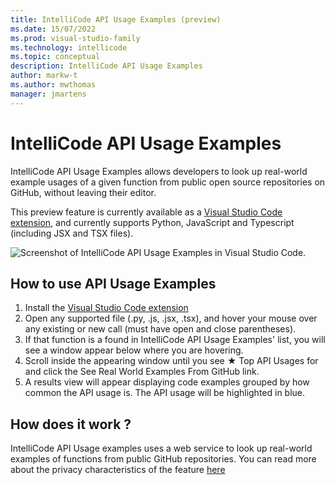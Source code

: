 ```yaml
---
title: IntelliCode API Usage Examples (preview)
ms.date: 15/07/2022
ms.prod: visual-studio-family
ms.technology: intellicode
ms.topic: conceptual
description: IntelliCode API Usage Examples
author: markw-t
ms.author: mwthomas
manager: jmartens
---
```


# IntelliCode API Usage Examples

IntelliCode API Usage Examples allows developers to look up real-world example usages of a given function from public open source repositories on GitHub, without leaving their editor.

This preview feature is currently available as a [Visual Studio Code extension](https://marketplace.visualstudio.com/items?itemName=VisualStudioExptTeam.intellicode-api-usage-examples), and currently supports Python, JavaScript and Typescript (including JSX and TSX files). 

![Screenshot of IntelliCode API Usage Examples in Visual Studio Code.](media/IntelliCodeUsageExamplesV2.gif)

## How to use API Usage Examples

1. Install the [Visual Studio Code extension](https://marketplace.visualstudio.com/items?itemName=VisualStudioExptTeam.intellicode-api-usage-examples)
1. Open any supported file (.py, .js, .jsx, .tsx), and hover your mouse over any existing or new call (must have open and close parentheses).
1. If that function is a found in IntelliCode API Usage Examples' list, you will see a window appear below where you are hovering.
1. Scroll inside the appearing window until you see ★ Top API Usages for and click the See Real World Examples From GitHub link.
1. A results view will appear displaying code examples grouped by how common the API usage is. The API usage will be highlighted in blue.

## How does it work ?
IntelliCode API Usage examples uses a web service to look up real-world examples of functions from public GitHub repositories. You can read more about the privacy characteristics of the feature [here](intellicode-privacy#intellicode-api-usage-examples)
